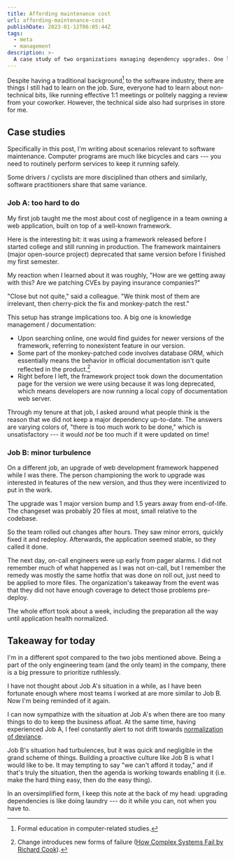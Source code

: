 ```yaml
---
title: Affording maintenance cost
url: affording-maintenance-cost
publishDate: 2023-01-12T06:05:44Z
tags:
  - meta
  - management
description: >-
  A case study of two organizations managing dependency upgrades. One let it rot beyond end-of-life and the other proactively updates it.
---
```


Despite having a traditional background[^1] to the software industry, there are things I still had to learn on the job.
Sure, everyone had to learn about non-technical bits, like running effective 1:1 meetings or politely nagging a review from your coworker.
However, the technical side also had surprises in store for me.

[^1]: Formal education in computer-related studies.

## Case studies

Specifically in this post, I'm writing about scenarios relevant to software maintenance.
Computer programs are much like bicycles and cars --- you need to routinely perform services to keep it running safely.

Some drivers / cyclists are more disciplined than others and similarly, software practitioners share that same variance.

### Job A: too hard to do

My first job taught me the most about cost of negligence in a team owning a web application, built on top of a well-known framework.

Here is the interesting bit: it was using a framework released before I started college and still running in production.
The framework maintainers (major open-source project) deprecated that same version before I finished my first semester.

My reaction when I learned about it was roughly, "How are we getting away with this? Are we patching CVEs by paying insurance companies?"

"Close but not quite," said a colleague.
"We think most of them are irrelevant, then cherry-pick the fix and monkey-patch the rest."

This setup has strange implications too.
A big one is knowledge management / documentation:

- Upon searching online, one would find guides for newer versions of the framework, referring to nonexistent feature in our version.
- Some part of the monkey-patched code involves database ORM, which essentially means the behavior in official documentation isn't quite reflected in the product.[^2]
- Right before I left, the framework project took down the documentation page for the version we were using because it was long deprecated, which means developers are now running a local copy of documentation web server.

[^2]: Change introduces new forms of failure ([How Complex Systems Fail by Richard Cook](https://how.complexsystems.fail/#14)).

Through my tenure at that job, I asked around what people think is the reason that we did not keep a major dependency up-to-date.
The answers are varying colors of, "there is too much work to be done," which is unsatisfactory --- it would _not_ be too much if it were updated on time!

### Job B: minor turbulence

On a different job, an upgrade of web development framework happened while I was there.
The person championing the work to upgrade was interested in features of the new version, and thus they were incentivized to put in the work.

The upgrade was 1 major version bump and 1.5 years away from end-of-life.
The changeset was probably 20 files at most, small relative to the codebase.

So the team rolled out changes after hours.
They saw minor errors, quickly fixed it and redeploy.
Afterwards, the application seemed stable, so they called it done.

The next day, on-call engineers were up early from pager alarms.
I did not remember much of what happened as I was not on-call, but I remember the remedy was mostly the same hotfix that was done on roll out, just need to be applied to more files.
The organization's takeaway from the event was that they did not have enough coverage to detect those problems pre-deploy.

The whole effort took about a week, including the preparation all the way until application health normalized.

## Takeaway for today

I'm in a different spot compared to the two jobs mentioned above.
Being a part of the only engineering team (and the only team) in the company, there is a big pressure to prioritize ruthlessly.

I have not thought about Job A's situation in a while, as I have been fortunate enough where most teams I worked at are more similar to Job B.
Now I'm being reminded of it again.

I can now sympathize with the situation at Job A's when there are too many things to do to keep the business afloat.
At the same time, having experienced Job A, I feel constantly alert to not drift towards [normalization of deviance](https://danluu.com/wat/).

Job B's situation had turbulences, but it was quick and negligible in the grand scheme of things.
Building a proactive culture like Job B is what I would like to be.
It may tempting to say "we can't afford it today," and if that's truly the situation, then the agenda is working towards enabling it (i.e. make the hard thing easy, then do the easy thing).

In an oversimplified form, I keep this note at the back of my head: upgrading dependencies is like doing laundry --- do it while you can, not when you have to.
